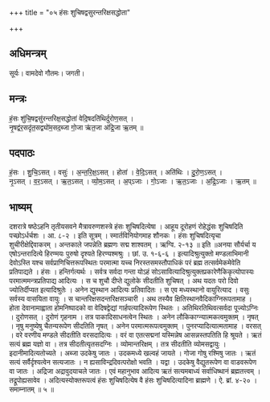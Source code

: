 +++
title = "०५ हंसः शुचिषद्वसुरन्तरिक्षसद्धोता"

+++
## अधिमन्त्रम्
सूर्यः। वामदेवो गौतमः। जगती।

## मन्त्रः
हं॒सः शु॑चि॒षद्वसु॑रन्तरिक्ष॒सद्धोता॑ वेदि॒षदति॑थिर्दुरोण॒सत् ।  
नृ॒षद्व॑र॒सदृ॑त॒सद्व्यो॑म॒सद॒ब्जा गो॒जा ऋ॑त॒जा अ॑द्रि॒जा ऋ॒तम् ॥

## पदपाठः
हं॒सः । शु॒चि॒ऽसत् । वसुः॑ । अ॒न्त॒रि॒क्ष॒ऽसत् । होता॑ । वे॒दि॒ऽसत् । अति॑थिः । दु॒रो॒ण॒ऽसत् ।  
नृ॒ऽसत् । व॒र॒ऽसत् । ऋ॒त॒ऽसत् । व्यो॒म॒ऽसत् । अ॒प्ऽजाः । गो॒ऽजाः । ऋ॒त॒ऽजाः । अ॒द्रि॒ऽजाः । ऋ॒तम् ॥

## भाष्यम्
दशरात्रे षष्ठेऽहनि तृतीयसवने मैत्रावरुणशस्त्रे हंसः शुचिषदित्येषा । आहूय दूरोहणं रोहेद्धंसः शुचिषदिति पच्छोऽर्धर्चशः । आ. ८-२ । इति सूत्रम् । स्मार्तविनियोगमाह शौनकः । हंसः शुचिषदित्यृचा शुचीरीक्षेद्दिवाकरम् । अन्तकाले जपन्नेति ब्रह्मणः सद्म शाश्वतम् । ऋग्वि. २-१३ ॥ इति ॥अनया सौर्यर्चा य एषोऽन्तरादित्ये हिरण्मयः पुरुषो दृश्यते हिरण्यश्मश्रुः । छां. उ. १-६-६ । इत्यादिश्रुत्युक्तो मण्डलाभिमानी देवोऽस्ति यश्च सर्वप्राणिचित्तरूपस्थितः परमात्मा यच्च निरस्तसमस्तौपाधिकं परं ब्रह्म तत्सर्वमेकमेवेति प्रतिपाद्यते । हंसः । हन्तिर्गत्यर्थः । सर्वत्र सर्वदा गन्ता योऽहं सोऽसावित्यादिश्रुत्युक्तप्रकारेणैकिकृत्योपास्यः परमात्ममन्त्रप्रतिपाद्य आदित्यः । स च शुचौ दीप्ते द्युलोके सीदतीति शुचिषत् । अथ यदतः परो दिवो ज्योतिर्दीप्यत इत्यादिश्रुतेः । अनेन द्युस्थान आदित्यः प्रतिवादितः । स एव मध्यस्थानो वायुरित्याद । वसुः सर्वस्य वासयिता वायुः । स चान्तरिक्षसदन्तरिक्षसञ्चारी । अथ तस्यैव क्षितिस्थानवैदिकाग्निरूपतामाह । होता देवानामाह्वाता होमनिष्पादको वा वेदिषद्वेद्यां गार्हपत्यादिरूपेण स्थितः । अतिथिरतिथिवत्सर्वदा पूज्योऽग्निः । दुरोणसत् । दुरोणं गृहनाम । तत्र पाकादिसाधनत्वेन स्थितः । अनेन लौकिकाग्न्यात्मकत्वमुक्तम् । नृषत् । नृषु मनुष्येषु चैतन्यरूपेण सीदतिति नृषत् । अनेन परमात्मरूपत्वमुक्तम् । पुनरप्यादित्यात्मतामाह । वरसत् । वरे वरणीय मण्डले सीदतीति वरसदादित्यः । वरं वा एतत्सद्मनां यस्मिन्नेष आसन्नस्तपतिति हि श्रूयते । ऋतं सत्यं ब्रह्म यज्ञो वा । तत्र सीदतीत्यृतसदग्निः । व्योमान्तरिक्षम् । तत्र सीदतीति व्योमसद्वायुः । इदानीमादित्यतोच्यते । अब्जा उदकेषु जातः । उदकमध्ये खल्वहं जायते । गोजा गोषु रश्मिषु जातः । ऋतं सत्यं सर्वैर्दृश्यत्वेन सत्यजातः । न ह्यसाविन्द्रदिवत्परोक्षो भवति । यद्वा । उदकेषु वैद्युतरूपेण वा वाडवरूपेण वा जातः । अद्रिजा अद्रावुदयाचले जातः । एवं महानुभाव आदित्य ऋतं सत्यमबाध्यं सर्वाधिष्थानं ब्रह्मतत्त्वम् । तद्रूपोह्यसावेव । अदित्यस्योक्तरूपत्वं हंसः शुचिषदित्येष वै हंसः शुचिषदित्यादिना ब्राह्मणे । ऐ. ब्रां. ४-२० । समाम्नातम् ॥ ५ ॥